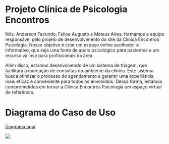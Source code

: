 # Projeto Clínica de Psicologia Encontros
Nós, Anderson Facundo, Felipe Augusto e Mateus Aires, formamos a equipe responsável pelo projeto de desenvolvimento do site da Clínica Encontros Psicologia. Nosso objetivo é criar um espaço online acolhedor e informativo, que seja uma fonte de apoio psicológico para pacientes e um recurso valioso para profissionais da área.

Além disso, estamos desenvolvendo de um sistema de triagem, que facilitará a marcação de consultas no ambiente da clínica. Este sistema busca otimizar o processo de agendamento e garantir uma experiência mais eficaz e conveniente para todos os envolvidos. Dessa forma, estamos comprometidos em tornar a Clínica Encontros Psicologia um espaço virtual de referência.

# Diagrama do Caso de Uso
[Diagrama aqui](https://lucid.app/lucidchart/86063e43-abce-4347-8711-ff587eb168d4/edit?invitationId=inv_7785901f-4d76-475c-bbe6-4cd5a99ab6ea&page=0_0#)

![](https://uploaddeimagens.com.br/imagens/UiwjkBs)
